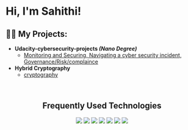 <h1>Hi, I'm Sahithi! <br/><a href="https://github.com/"></a>
<h2>👨‍💻 My Projects:</h2>

- <b>Udacity-cybersecurity-projects <i>(Nano Degree)</i></b>
  - [Monitoring and Securing, Navigating a cyber security incident, Governance/Risk/complaince](https://github.com/SahithiCharitha/udacity-cybersecurity-projects)
- <b>Hybrid Cryptography</b>
  - [cryptography](https://github.com/SahithiCharitha/Hybrid-cryptography-) 

<br>
<h2 align="center">Frequently Used Technologies</h2>


<div align="center">
  <img src="https://img.shields.io/badge/python%20-%2314354C.svg?&style=for-the-badge&logo=python&logoColor=white">   <img src="https://img.shields.io/badge/Java-ED8B00?style=for-the-badge&logo=java&logoColor=white">   <img src="https://img.shields.io/badge/javascript%20-%23323330.svg?&style=for-the-badge&logo=javascript&logoColor=%23F7DF1E">   <img src="https://img.shields.io/badge/html5%20-%23E34F26.svg?&style=for-the-badge&logo=html5&logoColor=white">   <img src="https://img.shields.io/badge/css3%20-%231572B6.svg?&style=for-the-badge&logo=css3&logoColor=white">   <img src="https://img.shields.io/badge/git%20-%23F05033.svg?&style=for-the-badge&logo=git&logoColor=white"/>   <img src="http://img.shields.io/badge/-VS%20Code-000000?style=for-the-badge&logo=Visual-studio-code&logoColor=blue">
</div>

<br>



